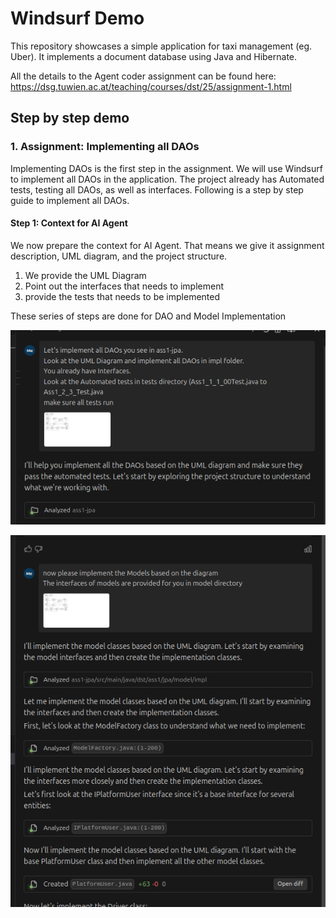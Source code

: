 # Windsurf Demo
This repository showcases a simple application for taxi management (eg. Uber). It implements a document database using Java and Hibernate.

All the details to the Agent coder assignment can be found here: https://dsg.tuwien.ac.at/teaching/courses/dst/25/assignment-1.html

## Step by step demo

### 1. Assignment: Implementing all DAOs
Implementing DAOs is the first step in the assignment. We will use Windsurf to implement all DAOs in the application. The project already has Automated tests, testing all DAOs, as well as interfaces. Following is a step by step guide to implement all DAOs.

#### Step 1: Context for AI Agent
We now prepare the context for AI Agent. That means we give it assignment description, UML diagram, and the project structure.

1. We provide the UML Diagram
2. Point out the interfaces that needs to implement
3. provide the tests that needs to be implemented

These series of steps are done for DAO and Model Implementation

![alt text](image.png)

![alt text](image-1.png)